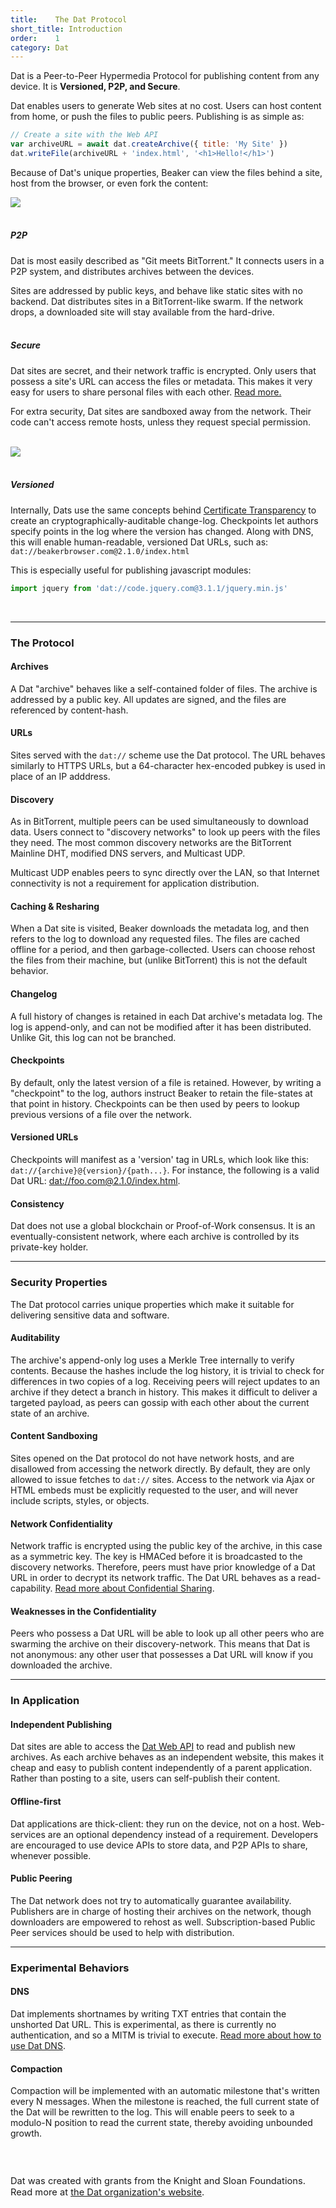 ```yaml
---
title:    The Dat Protocol
short_title: Introduction
order:    1
category: Dat
---
```


Dat is a Peer-to-Peer Hypermedia Protocol for publishing content from any device.
It is **Versioned, P2P, and Secure**.

Dat enables users to generate Web sites at no cost.
Users can host content from home, or push the files to public peers.
Publishing is as simple as:

```javascript
// Create a site with the Web API
var archiveURL = await dat.createArchive({ title: 'My Site' })
dat.writeFile(archiveURL + 'index.html', '<h1>Hello!</h1>')
```

Because of Dat's unique properties, Beaker can view the files behind a site, host from the browser, or even fork the content:

<img src="/img/screenshot-dat-viewer.png">
<br>
<br>

<div class="apis">
  <div class="api">
    <div class="orb"><i class="fa fa-share-alt" aria-hidden="true"></i></div>
    <h5>P2P</h5>
  </div>
</div>

Dat is most easily described as "Git meets BitTorrent."
It connects users in a P2P system, and distributes archives between the devices.

Sites are addressed by public keys, and behave like static sites with no backend.
Dat distributes sites in a BitTorrent-like swarm.
If the network drops, a downloaded site will stay available from the hard-drive.
<br>
<br>

<div class="apis">
  <div class="api">
    <div class="orb"><i class="fa fa-lock" aria-hidden="true"></i></div>
    <h5>Secure</h5>
  </div>
</div>

Dat sites are secret, and their network traffic is encrypted.
Only users that possess a site's URL can access the files or metadata.
This makes it very easy for users to share personal files with each other.
[Read more.](#security-properties)

For extra security, Dat sites are sandboxed away from the network.
Their code can't access remote hosts, unless they request special permission.

<br>
<img class="bordered centered" src="/img/screenshot-request-network.png">
<br>
<br>

<div class="apis">
  <div class="api">
    <div class="orb"><i class="fa fa-at" aria-hidden="true"></i></div>
    <h5>Versioned</h5>
  </div>
</div>

Internally, Dats use the same concepts behind [Certificate Transparency](https://www.certificate-transparency.org/) to create an cryptographically-auditable change-log.
Checkpoints let authors specify points in the log where the version has changed.
Along with DNS, this will enable human-readable, versioned Dat URLs, such as: `dat://beakerbrowser.com@2.1.0/index.html`

This is especially useful for publishing javascript modules:

```javascript
import jquery from 'dat://code.jquery.com@3.1.1/jquery.min.js'
```

<br>
<hr class="nomargin">

### The Protocol

#### Archives

A Dat "archive" behaves like a self-contained folder of files.
The archive is addressed by a public key.
All updates are signed, and the files are referenced by content-hash.

#### URLs

Sites served with the `dat://` scheme use the Dat protocol.
The URL behaves similarly to HTTPS URLs, but a 64-character hex-encoded pubkey is used in place of an IP adddress.

#### Discovery

As in BitTorrent, multiple peers can be used simultaneously to download data.
Users connect to "discovery networks" to look up peers with the files they need.
The most common discovery networks are the BitTorrent Mainline DHT, modified DNS servers, and Multicast UDP.

Multicast UDP enables peers to sync directly over the LAN, so that Internet connectivity is not a requirement for application distribution.

#### Caching & Resharing

When a Dat site is visited, Beaker downloads the metadata log, and then refers to the log to download any requested files.
The files are cached offline for a period, and then garbage-collected.
Users can choose rehost the files from their machine, but (unlike BitTorrent) this is not the default behavior.

#### Changelog

A full history of changes is retained in each Dat archive's metadata log.
The log is append-only, and can not be modified after it has been distributed.
Unlike Git, this log can not be branched.

#### Checkpoints

By default, only the latest version of a file is retained.
However, by writing a "checkpoint" to the log, authors instruct Beaker to retain the file-states at that point in history.
Checkpoints can be then used by peers to lookup previous versions of a file over the network.

#### Versioned URLs

Checkpoints will manifest as a 'version' tag in URLs, which look like this: `dat://{archive}@{version}/{path...}`. For instance, the following is a valid Dat URL: [dat://foo.com@2.1.0/index.html](dat://foo.com@2.1.0/index.html).

#### Consistency

Dat does not use a global blockchain or Proof-of-Work consensus.
It is an eventually-consistent network, where each archive is controlled by its private-key holder.

<hr class="nomargin">

### Security Properties

The Dat protocol carries unique properties which make it suitable for delivering sensitive data and software.

#### Auditability

The archive's append-only log uses a Merkle Tree internally to verify contents.
Because the hashes include the log history, it is trivial to check for differences in two copies of a log.
Receiving peers will reject updates to an archive if they detect a branch in history.
This makes it difficult to deliver a targeted payload, as peers can gossip with each other about the current state of an archive.

#### Content Sandboxing

Sites opened on the Dat protocol do not have network hosts, and are disallowed from accessing the network directly.
By default, they are only allowed to issue fetches to `dat://` sites.
Access to the network via Ajax or HTML embeds must be explicitly requested to the user, and will never include scripts, styles, or objects.

#### Network Confidentiality

Network traffic is encrypted using the public key of the archive, in this case as a symmetric key.
The key is HMACed before it is broadcasted to the discovery networks.
Therefore, peers must have prior knowledge of a Dat URL in order to decrypt its network traffic.
The Dat URL behaves as a read-capability.
[Read more about Confidential Sharing](/docs/dat/confidential-sharing.html).

#### Weaknesses in the Confidentiality

Peers who possess a Dat URL will be able to look up all other peers who are swarming the archive on their discovery-network.
This means that Dat is not anonymous: any other user that possesses a Dat URL will know if you downloaded the archive.

<hr class="nomargin">

### In Application

#### Independent Publishing

Dat sites are able to access the [Dat Web API](/docs/apis/dat.html) to read and publish new archives.
As each archive behaves as an independent website, this makes it cheap and easy to publish content independently of a parent application.
Rather than posting to a site, users can self-publish their content.

#### Offline-first

Dat applications are thick-client: they run on the device, not on a host.
Web-services are an optional dependency instead of a requirement.
Developers are encouraged to use device APIs to store data, and P2P APIs to share, whenever possible.

#### Public Peering

The Dat network does not try to automatically guarantee availability.
Publishers are in charge of hosting their archives on the network, though downloaders are empowered to rehost as well.
Subscription-based Public Peer services should be used to help with distribution.

<hr class="nomargin">

### Experimental Behaviors

#### DNS

Dat implements shortnames by writing TXT entries that contain the unshorted Dat URL.
This is experimental, as there is currently no authentication, and so a MITM is trivial to execute.
[Read more about how to use Dat DNS](/docs/dat/dns.html).

#### Compaction

Compaction will be implemented with an automatic milestone that's written every N messages.
When the milestone is reached, the full current state of the Dat will be rewritten to the log.
This will enable peers to seek to a modulo-N position to read the current state, thereby avoiding unbounded growth.

<div class="card" style="margin: 4em 0; font-size: 105%">
  <p>
    Dat was created with grants from the Knight and Sloan Foundations.
    Read more at <a href="http://datproject.org/">the Dat organization's website</a>.
  </p>
</div>